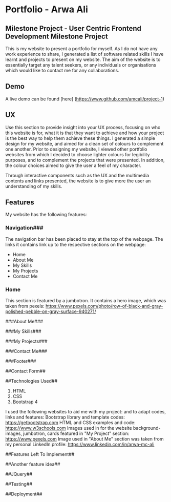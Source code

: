# Portfolio - Arwa Ali #

## Milestone Project - User Centric Frontend Development Milestone Project ##

This is my website to present a portfolio for myself. As I do not have any work experience to share, I generated a list of software related skills I have learnt and projects to present on my website. The aim of the website is to essentially target any talent seekers, or any individuals or organisations which would like to contact me for any collaborations.


## Demo ##
A live demo can be found [here] (https://www.github.com/amcali/project-1)


## UX ##
Use this section to provide insight into your UX process, focusing on who this website is for, what it is that they want to achieve and how your project is the best way to help them achieve these things.
I generated a simple design for my website, and aimed for a clean set of colours to complement one another. Prior to designing my website, I viewed other portfolio websites from which I decided to choose lighter colours for legibility purposes, and to complement the projects that were presented. In addition, the colour choices aimed to give the user a feel of my character. 

Through interactive components such as the UX and the multimedia contents and links presented, the website is to give more the user an understanding of my skills.


## Features ##
My website has the following features:

### Navigation###
The navigation bar has been placed to stay at the top of the webpage. The links it contains link up to the respective sections on the webpage:
* Home
* About Me
* My Skills
* My Projects
* Contact Me

### Home ###
This section is featured by a jumbotron. It contains a hero image, which was taken from pexels: 
https://www.pexels.com/photo/row-of-black-and-gray-polished-pebble-on-gray-surface-940271/


###About Me###

###My Skills###

###My Projects###

###Contact Me###

###Footer###


##Contact Form##



##Technologies Used##
1. HTML
2. CSS
3. Bootstrap 4

I used the following websites to aid me with my project: and to adapt codes, links and features:
Bootstrap library and template codes: https://getbootstrap.com
HTML and CSS examples and code: https://www.w3schools.com
Images used in for the website background-images, jumbotron, cards featured in "My Project" section: https://www.pexels.com
Image used in "About Me" section was taken from my personal LinkedIn profile: https://www.linkedin.com/in/arwa-mc-ali


##Features Left To Implement##

##Another feature idea##

##JQuery##

##Testing##


##Deployment##




